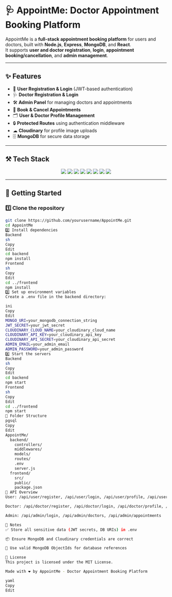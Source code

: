 # 🩺 AppointMe: Doctor Appointment Booking Platform

AppointMe is a **full-stack appointment booking platform** for users and doctors, built with **Node.js**, **Express**, **MongoDB**, and **React**.  
It supports **user and doctor registration**, **login**, **appointment booking/cancellation**, and **admin management**.

---

## ✨ Features

- 👤 **User Registration & Login** (JWT-based authentication)  
- 🩺 **Doctor Registration & Login**  
- 🛠 **Admin Panel** for managing doctors and appointments  
- 📅 **Book & Cancel Appointments**  
- 🗂 **User & Doctor Profile Management**  
- 🔒 **Protected Routes** using authentication middleware  
- ☁ **Cloudinary** for profile image uploads  
- 🗄 **MongoDB** for secure data storage  

---

## ⚒️ Tech Stack

<p align="center">
  <img src="https://img.shields.io/badge/React-61DAFB?style=for-the-badge&logo=react&logoColor=black" />
  <img src="https://img.shields.io/badge/Node.js-339933?style=for-the-badge&logo=nodedotjs&logoColor=white" />
  <img src="https://img.shields.io/badge/Express.js-000000?style=for-the-badge&logo=express&logoColor=white" />
  <img src="https://img.shields.io/badge/MongoDB-4EA94B?style=for-the-badge&logo=mongodb&logoColor=white" />
  <img src="https://img.shields.io/badge/JWT-black?style=for-the-badge&logo=jsonwebtokens&logoColor=white" />
  <img src="https://img.shields.io/badge/Cloudinary-3448C5?style=for-the-badge&logo=cloudinary&logoColor=white" />
  <img src="https://img.shields.io/badge/Axios-5A29E4?style=for-the-badge&logo=axios&logoColor=white" />
  <img src="https://img.shields.io/badge/Bcrypt-3384C5?style=for-the-badge" />
</p>

---

## 🚀 Getting Started

### 1️⃣ Clone the repository
```sh
git clone https://github.com/yourusername/AppointMe.git
cd AppointMe
2️⃣ Install dependencies
Backend
sh
Copy
Edit
cd backend
npm install
Frontend
sh
Copy
Edit
cd ../frontend
npm install
3️⃣ Set up environment variables
Create a .env file in the backend directory:

ini
Copy
Edit
MONGO_URI=your_mongodb_connection_string
JWT_SECRET=your_jwt_secret
CLOUDINARY_CLOUD_NAME=your_cloudinary_cloud_name
CLOUDINARY_API_KEY=your_cloudinary_api_key
CLOUDINARY_API_SECRET=your_cloudinary_api_secret
ADMIN_EMAIL=your_admin_email
ADMIN_PASSWORD=your_admin_password
4️⃣ Start the servers
Backend
sh
Copy
Edit
cd backend
npm start
Frontend
sh
Copy
Edit
cd ../frontend
npm start
📂 Folder Structure
pgsql
Copy
Edit
AppointMe/
  backend/
    controllers/
    middlewares/
    models/
    routes/
    .env
    server.js
  frontend/
    src/
    public/
    package.json
📡 API Overview
User: /api/user/register, /api/user/login, /api/user/profile, /api/user/appointments

Doctor: /api/doctor/register, /api/doctor/login, /api/doctor/profile, /api/doctor/appointments

Admin: /api/admin/login, /api/admin/doctors, /api/admin/appointments

📝 Notes
✅ Store all sensitive data (JWT secrets, DB URIs) in .env

📦 Ensure MongoDB and Cloudinary credentials are correct

🔑 Use valid MongoDB ObjectIds for database references

📜 License
This project is licensed under the MIT License.

Made with ❤️ by AppointMe - Doctor Appointment Booking Platform

yaml
Copy
Edit
